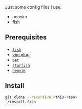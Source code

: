 Just some config files I use.

- neovim
- fish

## Prerequisites

- [`fish`](https://fishshell.com/)
- [vim plug](https://github.com/junegunn/vim-plug)
- [`bat`](https://github.com/sharkdp/bat)
- [`starfish`](https://github.com/starship/starship)
- [`neovim`](https://neovim.io)

## Install

```bash
git clone --recursive <this-repo>
./install.fish
```
